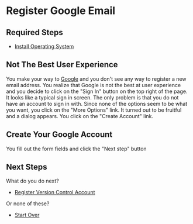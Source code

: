 # Register Google Email

## Required Steps

- [Install Operating System](/install-operating-system.md)

## Not The Best User Experience

You make your way to [Google](https://www.google.com) and you don't see any way to register a new email address.
You realize that Google is not the best at user experience
and you decide to click on the "Sign In" button on the top right of the page.  
It looks like a typical sign in screen.
The only problem is that you do not have an account to sign in with.
Since none of the options seem to be what you want, you click on the "More Options" link.
It turned out to be fruitful and a dialog appears.
You click on the "Create Account" link.

## Create Your Google Account

You fill out the form fields and click the "Next step" button

## Next Steps

What do you do next?

- [Register Version Control Account](/register-version-control-account.md)

Or none of these?

- [Start Over](/README.md)
